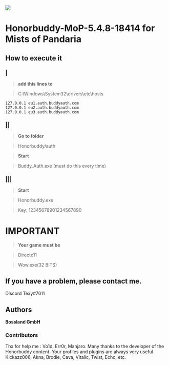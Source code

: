 ![](https://avatars.githubusercontent.com/u/7963704?s=280&v=4) 

# Honorbuddy-MoP-5.4.8-18414 for Mists of Pandaria
## How to execute it 
### |
>**add this lines to**

>C:\Windows\System32\drivers\etc\hosts

    127.0.0.1 eu1.auth.buddyauth.com
    127.0.0.1 eu2.auth.buddyauth.com
    127.0.0.1 eu3.auth.buddyauth.com



### ||
>**Go to folder**

>Honorbuddy/auth

>**Start**

>Buddy_Auth.exe (must do this every time)


### |||
>**Start**

>Honorbuddy.exe

>Key: 12345678901234567890



# **IMPORTANT**
>**Your game must be**

>Directx11

>Wow.exe(32 BITS)




## If you have a problem, please contact me.
Discord Téxy#7011

## Authors
**Bossland GmbH**

### Contributors
Thx for help me : Vo1d, Err0r, Manjaro.
Many thanks to the developer of the Honorbuddy content. Your profiles and plugins are always very useful.
Kickazz006, Akna, Brodie, Cava, Vitalic, Twist, Echo, etc.